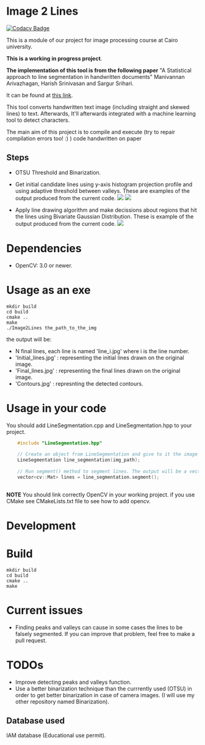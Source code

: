 # Image 2 Lines

[![Codacy Badge](https://api.codacy.com/project/badge/Grade/b06e28bb75234b76838218c1cad86568)](https://www.codacy.com/app/Samir55/Image2Lines?utm_source=github.com&utm_medium=referral&utm_content=Samir55/Image2Lines&utm_campaign=badger)

This is a module of our project for image processing course at Cairo university.

**This is a working in progress project**.

**The implementation of this tool is from the following paper** "A Statistical approach to line segmentation in handwritten documents" Manivannan Arivazhagan, Harish Srinivasan and Sargur Srihari. 

  It can be found at [this link](http://citeseerx.ist.psu.edu/viewdoc/download?doi=10.1.1.88.5806&rep=rep1&type=pdf).

This tool converts handwritten text image (including straight and skewed lines) to text. Afterwards, It'll afterwards integrated with a machine learning tool to detect characters.

The main aim of this project is to compile and execute (try to repair compilation errors too! :) ) code handwritten on paper

## Steps
*  OTSU Threshold and Binarization.
* Get initial candidate lines using y-axis histogram projection profile and using adaptive threshold between valleys.
These are examples of the output produced from the current code.
![](https://i.imgur.com/961QuKN.jpg)
![](https://i.imgur.com/ZdAIQeO.jpg)

* Apply line drawing algorithm and make decissions about regions that hit the lines using Bivariate Gaussian Distribution.
These is example of the output produced from the current code.
![](https://i.imgur.com/GMqsSxc.jpg)

# Dependencies
* OpenCV: 3.0 or newer.

# Usage as an exe
```Console
mkdir build
cd build
cmake ..
make
./Image2Lines the_path_to_the_img
```
the output will be:
* N final lines, each line is named 'line_i.jpg' where i is the line number.
* 'Initial_lines.jpg' : representing the initial lines drawn on the original image.
* 'Final_lines.jpg' : representing the final lines drawn on the original image.
* 'Contours.jpg' : represnting the detected contours.

# Usage in your code
You should add LineSegmentation.cpp and LineSegmentation.hpp to your project.
```C++
    #include "LineSegmentation.hpp"
    
    // Create an object from LineSegmentation and give to it the image path
    LineSegmentation line_segmentation(img_path);
    
    // Run segment() method to segment lines. The output will be a vector of CV::Mat each representing a line.
    vector<cv::Mat> lines = line_segmentation.segment();
    
```
**NOTE** You should link correctly OpenCV in your working project. if you use CMake see CMakeLists.txt file to see how to add opencv.

# Development
# Build 
```Console
mkdir build
cd build
cmake ..
make
```
# Current issues
* Finding peaks and valleys can cause in some cases the lines to be falsely segmented. If you can improve that problem, feel free to make a pull request.

# TODOs
* Improve detecting peaks and valleys function.
* Use a better binarization technique than the currrently used (OTSU) in order to get better binarization in case of camera images. (I will use my other repository named Binarization).

## Database used
IAM database (Educational use permit).
